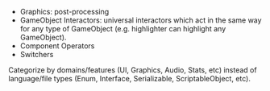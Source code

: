 + Graphics: post-processing
+ GameObject Interactors: universal interactors which act in the same way for any type of GameObject (e.g. highlighter can highlight any GameObject).
+ Component Operators
+ Switchers

Categorize by domains/features (UI, Graphics, Audio, Stats, etc) instead of language/file types (Enum, Interface, Serializable, ScriptableObject, etc).